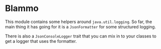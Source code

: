 # Blammo

This module contains some helpers around `java.util.logging`. So far, the main thing it has going for it is a
`JsonFormatter` for some structured logging.

There is also a `JsonConsoleLogger` trait that you can mix in to your classes to get a logger that uses the formatter.